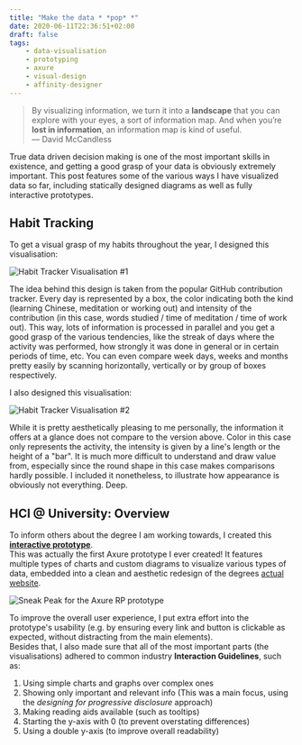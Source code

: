```yaml
---
title: "Make the data * *pop* *"
date: 2020-06-11T22:36:51+02:00
draft: false
tags:
    - data-visualisation
    - prototyping
    - axure
    - visual-design
    - affinity-designer
---
```


> By visualizing information, we turn it into a **landscape** that you can explore with your eyes, a sort of information map. And when you’re **lost in information**, an information map is kind of useful.  
― David McCandless

True data driven decision making is one of the most important skills in existence, and getting a good grasp of your data is obviously extremely important. This post features some of the various ways I have visualized data so far, including statically designed diagrams as well as fully interactive prototypes.


## Habit Tracking
To get a visual grasp of my habits throughout the year, I designed this visualisation:  

![Habit Tracker Visualisation #1](/vis/git.png)

The idea behind this design is taken from the popular GitHub contribution tracker. Every day is represented by a box, the color indicating both the kind (learning Chinese, meditation or working out) and intensity of the contribution (in this case, words studied / time of meditation / time of work out). This way, lots of information is processed in parallel and you get a good grasp of the various tendencies, like the streak of days where the activity was performed, how strongly it was done in general or in certain periods of time, etc. You can even compare week days, weeks and months pretty easily by scanning horizontally, vertically or by group of boxes respectively.

I also designed this visualisation:  

![Habit Tracker Visualisation #2](/vis/round.png)

While it is pretty aesthetically pleasing to me personally, the information it offers at a glance does not compare to the version above. Color in this case only represents the activity, the intensity is given by a line's length or the height of a "bar". It is much more difficult to understand and draw value from, especially since the round shape in this case makes comparisons hardly possible. I included it nonetheless, to illustrate how appearance is obviously not everything. Deep.

## HCI @ University: Overview
To inform others about the degree I am working towards, I created this **[interactive prototype](https://5xycna.axshare.com)**.   
This was actually the first Axure prototype I ever created! It features multiple types of charts and custom diagrams to visualize various types of data, embedded into a clean and aesthetic redesign of the degrees [actual website](https://mcs.phil2.uni-wuerzburg.de/).  

![Sneak Peak for the Axure RP prototype](/vis/proto.png)

To improve the overall user experience, I put extra effort into the prototype's usability (e.g. by ensuring every link and button is clickable as expected, without distracting from the main elements).   
Besides that, I also made sure that all of the most important parts (the visualisations) adhered to common industry **Interaction Guidelines**, such as:
1. Using simple charts and graphs over complex ones
1. Showing only important and relevant info (This was a main focus, using the *designing for progressive disclosure* approach)
1. Making reading aids available (such as tooltips)
1. Starting the y-axis with 0 (to prevent overstating differences)
1. Using a double y-axis (to improve overall readability)

